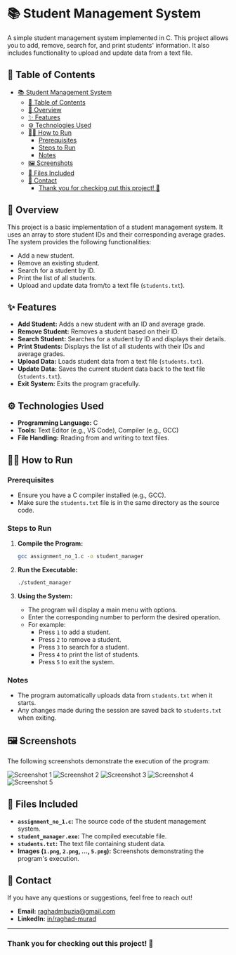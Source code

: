 # 📚 Student Management System

A simple student management system implemented in C. This project allows you to add, remove, search for, and print students' information. It also includes functionality to upload and update data from a text file.

## 📑 Table of Contents
- [📚 Student Management System](#-student-management-system)
  - [📑 Table of Contents](#-table-of-contents)
  - [🌟 Overview](#-overview)
  - [✨ Features](#-features)
  - [⚙️ Technologies Used](#️-technologies-used)
  - [🏃‍♀️ How to Run](#️-how-to-run)
    - [Prerequisites](#prerequisites)
    - [Steps to Run](#steps-to-run)
    - [Notes](#notes)
  - [🖼 Screenshots](#-screenshots)
  - [📂 Files Included](#-files-included)
  - [🤝 Contact](#-contact)
    - [Thank you for checking out this project! 🚀](#thank-you-for-checking-out-this-project-)

## 🌟 Overview

This project is a basic implementation of a student management system. It uses an array to store student IDs and their corresponding average grades. The system provides the following functionalities:
- Add a new student.
- Remove an existing student.
- Search for a student by ID.
- Print the list of all students.
- Upload and update data from/to a text file (`students.txt`).

## ✨ Features

- **Add Student:** Adds a new student with an ID and average grade.
- **Remove Student:** Removes a student based on their ID.
- **Search Student:** Searches for a student by ID and displays their details.
- **Print Students:** Displays the list of all students with their IDs and average grades.
- **Upload Data:** Loads student data from a text file (`students.txt`).
- **Update Data:** Saves the current student data back to the text file (`students.txt`).
- **Exit System:** Exits the program gracefully.

## ⚙️ Technologies Used

- **Programming Language:** C
- **Tools:** Text Editor (e.g., VS Code), Compiler (e.g., GCC)
- **File Handling:** Reading from and writing to text files.

## 🏃‍♀️ How to Run

### Prerequisites
- Ensure you have a C compiler installed (e.g., GCC).
- Make sure the `students.txt` file is in the same directory as the source code.

### Steps to Run

1. **Compile the Program:**
   ```bash
   gcc assignment_no_1.c -o student_manager
   ```

2. **Run the Executable:**
   ```bash
   ./student_manager
   ```

3. **Using the System:**
   - The program will display a main menu with options.
   - Enter the corresponding number to perform the desired operation.
   - For example:
     - Press `1` to add a student.
     - Press `2` to remove a student.
     - Press `3` to search for a student.
     - Press `4` to print the list of students.
     - Press `5` to exit the system.

### Notes
- The program automatically uploads data from `students.txt` when it starts.
- Any changes made during the session are saved back to `students.txt` when exiting.

## 🖼 Screenshots

The following screenshots demonstrate the execution of the program:

![Screenshot 1](1.png)
![Screenshot 2](2.png)
![Screenshot 3](3.png)
![Screenshot 4](4.png)
![Screenshot 5](5.png)

## 📂 Files Included

- **`assignment_no_1.c`:** The source code of the student management system.
- **`student_manager.exe`:** The compiled executable file.
- **`students.txt`:** The text file containing student data.
- **Images (`1.png`, `2.png`, ..., `5.png`):** Screenshots demonstrating the program's execution.

## 🤝 Contact

If you have any questions or suggestions, feel free to reach out!

- **Email:** raghadmbuzia@gmail.com
- **LinkedIn:** [in/raghad-murad](http://linkedin.com/in/raghad-murad-02690433a)

---

### Thank you for checking out this project! 🚀
